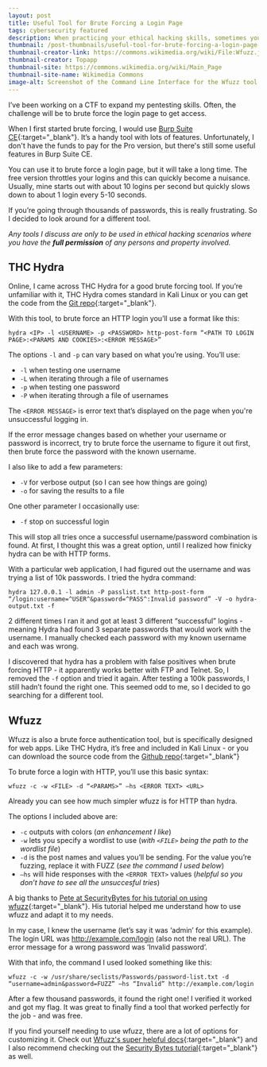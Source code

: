 ```yaml
---
layout: post
title: Useful Tool for Brute Forcing a Login Page
tags: cybersecurity featured
description: When practicing your ethical hacking skills, sometimes you need a specific tool for the job. When it comes to brute forcing web logins, I found a free and open source tool that works.
thumbnail: /post-thumbnails/useful-tool-for-brute-forcing-a-login-page-thumbnail.jpeg
thumbnail-creator-link: https://commons.wikimedia.org/wiki/File:Wfuzz.jpeg
thumbnail-creator: Topapp
thumbnail-site: https://commons.wikimedia.org/wiki/Main_Page
thumbnail-site-name: Wikimedia Commons
image-alt: Screenshot of the Command Line Interface for the Wfuzz tool
---
```


I’ve been working on a CTF to expand my pentesting skills. Often, the challenge will be to brute force the login page to get access. 

When I first started brute forcing, I would use [Burp Suite CE](https://portswigger.net/burp){:target="_blank"}. It’s a handy tool with lots of features. Unfortunately, I don't have the funds to pay for the Pro version, but there's still some useful features in Burp Suite CE.

You can use it to brute force a login page, but it will take a long time. The free version throttles your logins and this can quickly become a nuisance. Usually, mine starts out with about 10 logins per second but quickly slows down to about 1 login every 5-10 seconds.

If you’re going through thousands of passwords, this is really frustrating. So I decided to look around for a different tool.

<!--more-->

_Any tools I discuss are only to be used in ethical hacking scenarios where you have the **full permission** of any persons and property involved._

## THC Hydra

Online, I came across THC Hydra for a good brute forcing tool. If you’re unfamiliar with it, THC Hydra comes standard in Kali Linux or you can get the code from the [Git repo](https://github.com/vanhauser-thc/thc-hydra/releases/tag/v9.0){:target="_blank"}.

With this tool, to brute force an HTTP login you’ll use a format like this:

	hydra <IP> -l <USERNAME> -p <PASSWORD> http-post-form “<PATH TO LOGIN PAGE>:<PARAMS AND COOKIES>:<ERROR MESSAGE>”

The options `-l` and `-p` can vary based on what you’re using. 
You’ll use:

- `-l` when testing one username
- `-L` when iterating through a file of usernames
- `-p` when testing one password
- `-P` when iterating through a file of usernames

The `<ERROR MESSAGE>` is error text that’s displayed on the page when you're unsuccessful logging in. 

If the error message changes based on whether your username or password is incorrect, try to brute force the username to figure it out first, then brute force the password with the known username.

I also like to add a few parameters:

- `-V` for verbose output (so I can see how things are going)
- `-o` <filename> for saving the results to a file 

One other parameter I occasionally use:

- `-f` stop on successful login

This will stop all tries once a successful username/password combination is found. At first, I thought this was a great option, until I realized how finicky hydra can be with HTTP forms.

With a particular web application, I had figured out the username and was trying a list of 10k passwords. I tried the hydra command:
	
	hydra 127.0.0.1 -l admin -P passlist.txt http-post-form “/login:username=^USER^&password=^PASS^:Invalid password” -V -o hydra-output.txt -f

2 different times I ran it and got at least 3 different “successful” logins - meaning Hydra had found 3 separate passwords that would work with the username. I manually checked each password with my known username and each was wrong.

I discovered that hydra has a problem with false positives when brute forcing HTTP - it apparently works better with FTP and Telnet. So, I removed the `-f` option and tried it again. After testing a 100k passwords, I still hadn’t found the right one. This seemed odd to me, so I decided to go searching for a different tool.

## Wfuzz

Wfuzz is also a brute force authentication tool, but is specifically designed for web apps. Like THC Hydra, it’s free and included in Kali Linux - or you can download the source code from the [Github repo](https://github.com/xmendez/wfuzz/){:target="_blank"}

To brute force a login with HTTP, you’ll use this basic syntax:

	wfuzz -c -w <FILE> -d “<PARAMS>” —hs <ERROR TEXT> <URL>

Already you can see how much simpler wfuzz is for HTTP than hydra.

The options I included above are:

- `-c` outputs with colors (_an enhancement I like_)
- `-w` lets you specify a wordlist to use (_with `<FILE>` being the path to the wordlist file_)
- `-d` is the post names and values you’ll be sending. For the value you’re fuzzing, replace it with FUZZ (_see the command I used below_)
- `—hs` will hide responses with the `<ERROR TEXT>` values (_helpful so you don’t have to see all the unsuccesful tries_)

A big thanks to [Pete at SecurityBytes for his tutorial on using wfuzz](https://securitybytes.io/wfuzz-using-the-web-brute-forcer-1bf8890db2f){:target="_blank"}. His tutorial helped me understand how to use wfuzz and adapt it to my needs.

In my case, I knew the username (let’s say it was ‘admin’ for this example). The login URL was http://example.com/login (also not the real URL). The error message for a wrong password was ‘Invalid password’.

With that info, the command I used looked something like this:

	wfuzz -c -w /usr/share/seclists/Passwords/password-list.txt -d “username=admin&password=FUZZ” —hs “Invalid” http://example.com/login

After a few thousand passwords, it found the right one! I verified it worked and got my flag. It was great to finally find a tool that worked perfectly for the job - and was free.

If you find yourself needing to use wfuzz, there are a lot of options for customizing it. Check out [Wfuzz's super helpful docs](https://wfuzz.readthedocs.io/en/latest/user/basicusage.html){:target="_blank"} and I also recommend checking out the [Security Bytes tutorial](https://securitybytes.io/wfuzz-using-the-web-brute-forcer-1bf8890db2f){:target="_blank"} as well.
